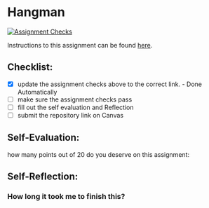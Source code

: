 Hangman
=====================
[![Assignment Checks](https://github.com/it3049c-fall22-henderson/hangman-IsaiahDicristoforo/actions/workflows/classroom.yml/badge.svg)](https://github.com/it3049c-fall22-henderson/hangman-IsaiahDicristoforo/actions/workflows/classroom.yml)

Instructions to this assignment can be found [here](#).

## Checklist:
- [x] update the assignment checks above to the correct link. - Done Automatically
- [ ] make sure the assignment checks pass
- [ ] fill out the self evaluation and Reflection
- [ ] submit the repository link on Canvas

## Self-Evaluation:

how many points out of 20 do you deserve on this assignment:

## Self-Reflection:

### How long it took me to finish this?
